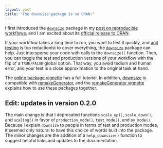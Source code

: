 ```yaml
---
layout: post
title: "The downsize package is on CRAN!"
---
```


<p>
I first introduced the <a href="http://wlandau.github.io/downsize"><code>downsize</code></a> package in my <a href="http://wlandau.github.io/2016/06/14/workflow/">post on reproducible workflows</a>, and I am excited about its <a href="https://CRAN.R-project.org/package=downsize">official release to CRAN</a>.
</p>

<p>
If your workflow takes a long time to run, you want to test it quickly, and <a href="https://www.r-bloggers.com/unit-testing-with-r/">unit testing</a> is too reductionist to cover everything, the <a href="https://cran.r-project.org/web/packages/downsize/"><code>downsize</code></a> package can help. Just intersperse your code with calls to the <code>downsize()</code> function. Then, you can toggle the test and production versions of your workflow with the flip of a <code>TRUE/FALSE</code> global option. That way, you avoid tedium and human error, and your test is a close approximation to the original task at hand.
</p>

<p>
The <a href="https://CRAN.R-project.org/package=downsize/vignettes/downsize.html">online package vignette</a> has a full tutorial. In addition, <a href="https://CRAN.R-project.org/package=downsize/">downsize</a> is compatible with <a href="http://wlandau.github.io/remakeGenerator">remakeGenerator</a>, and the <a href="http://wlandau.github.io/remakeGenerator/articles/remakeGenerator">remakeGenerator vignette</a> explains how to use these packages together.
</p>

<h2>Edit: updates in version 0.2.0</h2>

The main change is that I deprecated functions <code>scale_up()</code>, <code>scale_down()</code>, and <code>scaling()</code> in favor of <code>production_mode()</code>, <code>test_mode()</code>, and <code>my_mode()</code>. Because I explain <code>downsize</code> to people in terms of test and production modes, it seemed only natural to have this choice of words built into the package. The minor changes are the addition of a <code>help_downsize()</code> function to suggest helpful links and updates to the documentation.
